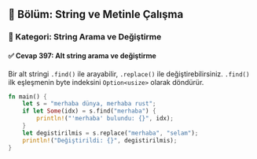 ## 📘 Bölüm: String ve Metinle Çalışma
### 🔹 Kategori: String Arama ve Değiştirme
#### ✅ Cevap 397: Alt string arama ve değiştirme

Bir alt stringi `.find()` ile arayabilir, `.replace()` ile değiştirebilirsiniz. `.find()` ilk eşleşmenin byte indeksini `Option<usize>` olarak döndürür.

```rust
fn main() {
    let s = "merhaba dünya, merhaba rust";
    if let Some(idx) = s.find("merhaba") {
        println!("'merhaba' bulundu: {}", idx);
    }
    let degistirilmis = s.replace("merhaba", "selam");
    println!("Değiştirildi: {}", degistirilmis);
}
```
